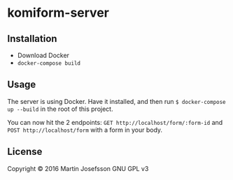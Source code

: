 # komiform-server

## Installation

* Download Docker
* `docker-compose build`

## Usage

The server is using Docker. Have it installed, and then run `$ docker-compose up --build` in the root of this project.

You can now hit the 2 endpoints: `GET http://localhost/form/:form-id` and `POST http://localhost/form` with a form in your body.

## License

Copyright © 2016 Martin Josefsson
GNU GPL v3
